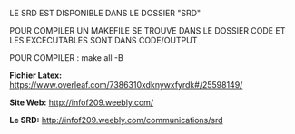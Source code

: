 
LE SRD EST DISPONIBLE DANS LE DOSSIER "SRD"


POUR COMPILER UN MAKEFILE SE TROUVE DANS LE DOSSIER CODE ET LES EXCECUTABLES SONT DANS CODE/OUTPUT

POUR COMPILER : make all -B


**Fichier Latex:** https://www.overleaf.com/7386310xdknywxfyrdk#/25598149/

**Site Web:** http://infof209.weebly.com/

**Le SRD:** http://infof209.weebly.com/communications/srd

